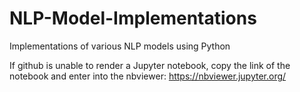 # NLP-Model-Implementations
Implementations of various NLP models using Python


If github is unable to render a Jupyter notebook, copy the link of the notebook and enter into the nbviewer: https://nbviewer.jupyter.org/
